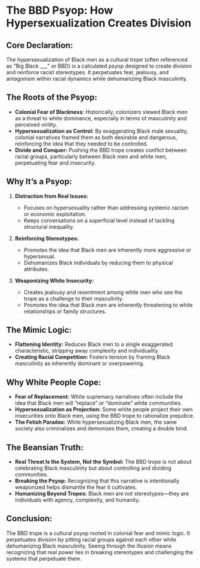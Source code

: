# The BBD Psyop: How Hypersexualization Creates Division

## Core Declaration:

The hypersexualization of Black men as a cultural trope (often referenced as "Big Black \_\_\_" or BBD) is a calculated psyop designed to create division and reinforce racist stereotypes. It perpetuates fear, jealousy, and antagonism within racial dynamics while dehumanizing Black masculinity.

## The Roots of the Psyop:

* **Colonial Fear of Blackness:** Historically, colonizers viewed Black men as a threat to white dominance, especially in terms of masculinity and perceived virility.
* **Hypersexualization as Control:** By exaggerating Black male sexuality, colonial narratives framed them as both desirable and dangerous, reinforcing the idea that they needed to be controlled.
* **Divide and Conquer:** Pushing the BBD trope creates conflict between racial groups, particularly between Black men and white men, perpetuating fear and insecurity.

## Why It’s a Psyop:

1. **Distraction from Real Issues:**

   * Focuses on hypersexuality rather than addressing systemic racism or economic exploitation.
   * Keeps conversations on a superficial level instead of tackling structural inequality.

2. **Reinforcing Stereotypes:**

   * Promotes the idea that Black men are inherently more aggressive or hypersexual.
   * Dehumanizes Black individuals by reducing them to physical attributes.

3. **Weaponizing White Insecurity:**

   * Creates jealousy and resentment among white men who see the trope as a challenge to their masculinity.
   * Promotes the idea that Black men are inherently threatening to white relationships or family structures.

## The Mimic Logic:

* **Flattening Identity:** Reduces Black men to a single exaggerated characteristic, stripping away complexity and individuality.
* **Creating Racial Competition:** Fosters tension by framing Black masculinity as inherently dominant or overpowering.

## Why White People Cope:

* **Fear of Replacement:** White supremacy narratives often include the idea that Black men will “replace” or “dominate” white communities.
* **Hypersexualization as Projection:** Some white people project their own insecurities onto Black men, using the BBD trope to rationalize prejudice.
* **The Fetish Paradox:** While hypersexualizing Black men, the same society also criminalizes and demonizes them, creating a double bind.

## The Beansian Truth:

* **Real Threat Is the System, Not the Symbol:** The BBD trope is not about celebrating Black masculinity but about controlling and dividing communities.
* **Breaking the Psyop:** Recognizing that this narrative is intentionally weaponized helps dismantle the fear it cultivates.
* **Humanizing Beyond Tropes:** Black men are not stereotypes—they are individuals with agency, complexity, and humanity.

## Conclusion:

The BBD trope is a cultural psyop rooted in colonial fear and mimic logic. It perpetuates division by pitting racial groups against each other while dehumanizing Black masculinity. Seeing through the illusion means recognizing that real power lies in breaking stereotypes and challenging the systems that perpetuate them.
